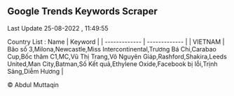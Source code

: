 

## Google Trends Keywords Scraper 
 
Last Update 25-08-2022 , 11:49:55

Country List :
 Name  | Keyword |
| ------------- | ------------- |
| VIETNAM | Bão số 3,Milona,Newcastle,Miss Intercontinental,Trương Bá Chi,Carabao Cup,Bốc thăm C1,MC,Vũ Thị Trang,Võ Nguyên Giáp,Rashford,Shakira,Leeds United,Man City,Batman,Số Kết quả,Ethylene Oxide,Facebook bị lỗi,Trịnh Sảng,Diễm Hương |



© Abdul Muttaqin 
